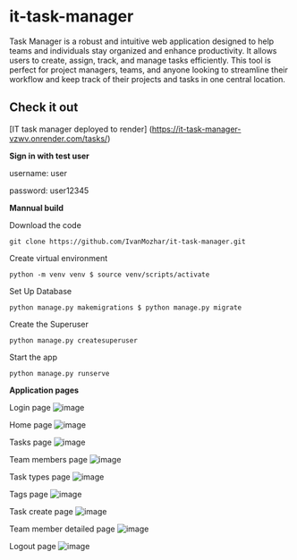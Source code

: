 # it-task-manager
Task Manager is a robust and intuitive web application designed to help teams and individuals stay organized and enhance productivity. It allows users to create, assign, track, and manage tasks efficiently. This tool is perfect for project managers, teams, and anyone looking to streamline their workflow and keep track of their projects and tasks in one central location.

## Check it out

[IT task manager deployed to render] (https://it-task-manager-vzwv.onrender.com/tasks/)

__Sign in with test user__

username: user

password: user12345

__Mannual build__

Download the code

```
git clone https://github.com/IvanMozhar/it-task-manager.git
```

Create virtual environment

```
python -m venv venv $ source venv/scripts/activate
```

Set Up Database

```
python manage.py makemigrations $ python manage.py migrate
```

Create the Superuser

```
python manage.py createsuperuser
```

Start the app

```
python manage.py runserve
```
__Application pages__

Login page
![image](https://github.com/IvanMozhar/it-task-manager/assets/147508342/fee50dff-3f35-4745-9297-99d8b4cc7587)

Home page
![image](https://github.com/IvanMozhar/it-task-manager/assets/147508342/7432301e-32ac-4f8f-bc26-c17e50f0c43c)

Tasks page
![image](https://github.com/IvanMozhar/it-task-manager/assets/147508342/700dec17-7552-4a47-89ca-5f22f622b600)

Team members page
![image](https://github.com/IvanMozhar/it-task-manager/assets/147508342/cec453e9-bdb7-4c74-a321-f6fa8b954d40)

Task types page
![image](https://github.com/IvanMozhar/it-task-manager/assets/147508342/b20b4851-dba9-44bd-8b61-2ba45a49695d)

Tags page
![image](https://github.com/IvanMozhar/it-task-manager/assets/147508342/6861f607-384e-4d04-9010-3263293a3b3e)

Task create page
![image](https://github.com/IvanMozhar/it-task-manager/assets/147508342/45c4b8e1-106a-4b7a-bc81-d05cc28224a6)

Team member detailed page
![image](https://github.com/IvanMozhar/it-task-manager/assets/147508342/cffb0d55-843c-495b-b568-4ec211b9967b)

Logout page
![image](https://github.com/IvanMozhar/it-task-manager/assets/147508342/f379d511-5fcb-4c24-a5d3-107cf38f9fb0)


